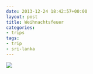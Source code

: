 ```yaml
---
date: 2013-12-24 18:42:57+00:00
layout: post
title: Weihnachtsfeuer
categories:
- trips
tags:
- trip
- sri-lanka
---
```


[![](http://clemi.ag3r.at/wp-content/uploads/2013/12/wpid-Photo-24.12.2013-1713.jpg)](http://clemi.ag3r.at/wp-content/uploads/2013/12/wpid-Photo-24.12.2013-1713.jpg)




